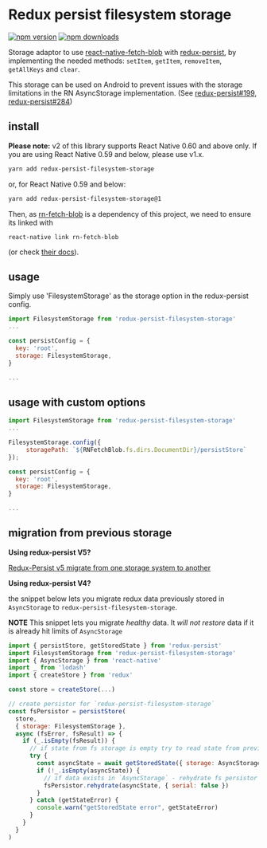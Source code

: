 # Redux persist filesystem storage

[![npm version](https://img.shields.io/npm/v/redux-persist-filesystem-storage.svg?style=flat-square)](https://www.npmjs.com/package/redux-persist-filesystem-storage)
[![npm downloads](https://img.shields.io/npm/dt/redux-persist-filesystem-storage.svg?style=flat-square)](https://www.npmjs.com/package/redux-persist-filesystem-storage)

Storage adaptor to use [react-native-fetch-blob](https://github.com/wkh237/react-native-fetch-blob) with [redux-persist](https://github.com/rt2zz/redux-persist), by implementing the needed methods: `setItem`, `getItem`, `removeItem`, `getAllKeys` and `clear`.

This storage can be used on Android to prevent issues with the storage limitations in the RN AsyncStorage implementation. (See [redux-persist#199](https://github.com/rt2zz/redux-persist/issues/199), [redux-persist#284](https://github.com/rt2zz/redux-persist/issues/284))

## install

**Please note:** v2 of this library supports React Native 0.60 and above only. If you are using React Native 0.59 and below, please use v1.x.

```bash
yarn add redux-persist-filesystem-storage
```

or, for React Native 0.59 and below:

```bash
yarn add redux-persist-filesystem-storage@1
```

Then, as [rn-fetch-blob](https://github.com/joltup/rn-fetch-blob) is a dependency of this project, we need to ensure its linked with
```
react-native link rn-fetch-blob
```
(or check [their docs](https://github.com/joltup/rn-fetch-blob#user-content-installation)).

## usage
Simply use 'FilesystemStorage' as the storage option in the redux-persist config.
```javascript
import FilesystemStorage from 'redux-persist-filesystem-storage'
...

const persistConfig = {
  key: 'root',
  storage: FilesystemStorage,
}

...
```

## usage with custom options
```javascript
import FilesystemStorage from 'redux-persist-filesystem-storage'
...

FilesystemStorage.config({
     storagePath: `${RNFetchBlob.fs.dirs.DocumentDir}/persistStore`
});

const persistConfig = {
  key: 'root',
  storage: FilesystemStorage,
}

...
```

## migration from previous storage

**Using redux-persist V5?**

[Redux-Persist v5 migrate from one storage system to another](https://github.com/rt2zz/redux-persist/issues/806#issuecomment-425838924)

**Using redux-persist V4?**

the snippet below lets you migrate redux data previously stored in
`AsyncStorage` to `redux-persist-filesystem-storage`.

**NOTE** This snippet lets you migrate _healthy_ data. It _will not restore_
data if it is already hit limits of `AsyncStorage`

```javascript
import { persistStore, getStoredState } from 'redux-persist'
import FilesystemStorage from 'redux-persist-filesystem-storage'
import { AsyncStorage } from 'react-native'
import _ from 'lodash'
import { createStore } from 'redux'

const store = createStore(...)

// create persistor for `redux-persist-filesystem-storage`
const fsPersistor = persistStore(
  store,
  { storage: FilesystemStorage },
  async (fsError, fsResult) => {
    if (_.isEmpty(fsResult)) {
      // if state from fs storage is empty try to read state from previous storage
      try {
        const asyncState = await getStoredState({ storage: AsyncStorage })
        if (!_.isEmpty(asyncState)) {
          // if data exists in `AsyncStorage` - rehydrate fs persistor with it
          fsPersistor.rehydrate(asyncState, { serial: false })
        }
      } catch (getStateError) {
        console.warn("getStoredState error", getStateError)
      }
    }
  }
)
```
